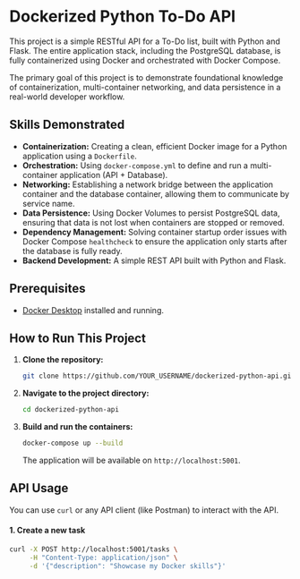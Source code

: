 # Dockerized Python To-Do API

This project is a simple RESTful API for a To-Do list, built with Python and Flask. The entire application stack, including the PostgreSQL database, is fully containerized using Docker and orchestrated with Docker Compose.

The primary goal of this project is to demonstrate foundational knowledge of containerization, multi-container networking, and data persistence in a real-world developer workflow.

## Skills Demonstrated

*   **Containerization:** Creating a clean, efficient Docker image for a Python application using a `Dockerfile`.
*   **Orchestration:** Using `docker-compose.yml` to define and run a multi-container application (API + Database).
*   **Networking:** Establishing a network bridge between the application container and the database container, allowing them to communicate by service name.
*   **Data Persistence:** Using Docker Volumes to persist PostgreSQL data, ensuring that data is not lost when containers are stopped or removed.
*   **Dependency Management:** Solving container startup order issues with Docker Compose `healthcheck` to ensure the application only starts after the database is fully ready.
*   **Backend Development:** A simple REST API built with Python and Flask.

## Prerequisites

*   [Docker Desktop](https://www.docker.com/products/docker-desktop/) installed and running.

## How to Run This Project

1.  **Clone the repository:**
    ```bash
    git clone https://github.com/YOUR_USERNAME/dockerized-python-api.git
    ```

2.  **Navigate to the project directory:**
    ```bash
    cd dockerized-python-api
    ```

3.  **Build and run the containers:**
    ```bash
    docker-compose up --build
    ```
    The application will be available on `http://localhost:5001`.

## API Usage

You can use `curl` or any API client (like Postman) to interact with the API.

#### 1. Create a new task

```bash
curl -X POST http://localhost:5001/tasks \
     -H "Content-Type: application/json" \
     -d '{"description": "Showcase my Docker skills"}'
